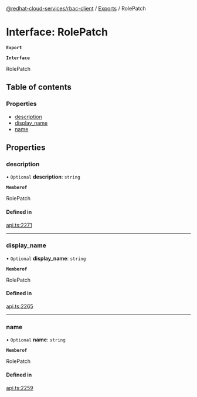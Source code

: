 [@redhat-cloud-services/rbac-client](../README.md) / [Exports](../modules.md) / RolePatch

# Interface: RolePatch

**`Export`**

**`Interface`**

RolePatch

## Table of contents

### Properties

- [description](RolePatch.md#description)
- [display\_name](RolePatch.md#display_name)
- [name](RolePatch.md#name)

## Properties

### description

• `Optional` **description**: `string`

**`Memberof`**

RolePatch

#### Defined in

[api.ts:2271](https://github.com/RedHatInsights/javascript-clients/blob/master/packages/rbac/api.ts#L2271)

___

### display\_name

• `Optional` **display\_name**: `string`

**`Memberof`**

RolePatch

#### Defined in

[api.ts:2265](https://github.com/RedHatInsights/javascript-clients/blob/master/packages/rbac/api.ts#L2265)

___

### name

• `Optional` **name**: `string`

**`Memberof`**

RolePatch

#### Defined in

[api.ts:2259](https://github.com/RedHatInsights/javascript-clients/blob/master/packages/rbac/api.ts#L2259)
